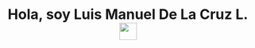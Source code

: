 
<h1 align="center"><b>Hola, soy Luis Manuel De La Cruz L. </b><img src="https://media.giphy.com/media/hvRJCLFzcasrR4ia7z/giphy.gif" width="35"></h1>
<!--  -->

